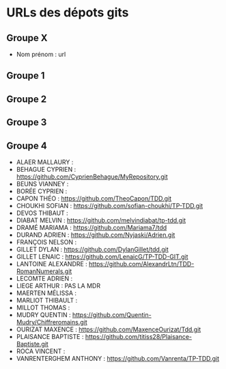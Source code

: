 # URLs des dépots gits

## Groupe X
* Nom prénom : url

## Groupe 1
## Groupe 2
## Groupe 3
## Groupe 4
* ALAER MALLAURY : 
* BEHAGUE CYPRIEN : https://github.com/CyprienBehague/MyRepository.git
* BEUNS VIANNEY : 
* BORÉE CYPRIEN : 
* CAPON THÉO : https://github.com/TheoCapon/TDD.git
* CHOUKHI SOFIAN : https://github.com/sofian-choukhi/TP-TDD.git
* DEVOS THIBAUT : 
* DIABAT  MELVIN : https://github.com/melvindiabat/tp-tdd.git
* DRAMÉ MARIAMA : https://github.com/Mariama7/tdd
* DURAND  ADRIEN : https://github.com/Nyjaski/Adrien.git
* FRANÇOIS  NELSON : 
* GILLET  DYLAN : https://github.com/DylanGillet/tdd.git
* GILLET  LENAIC : https://github.com/LenaicG/TP-TDD-GIT.git
* LANTOINE  ALEXANDRE : https://github.com/AlexandrLtn/TDD-RomanNumerals.git
* LECOMTE ADRIEN : 
* LIEGE ARTHUR : PAS LA MDR
* MAERTEN MÉLISSA : 
* MARLIOT THIBAULT : 
* MILLOT  THOMAS : 
* MUDRY QUENTIN : https://github.com/Quentin-Mudry/Chiffreromains.git
* OURIZAT MAXENCE : https://github.com/MaxenceOurizat/Tdd.git
* PLAISANCE BAPTISTE : https://github.com/titiss28/Plaisance-Baptiste.git
* ROCA  VINCENT : 
* VANRENTERGHEM ANTHONY : https://github.com/Vanrenta/TP-TDD.git
